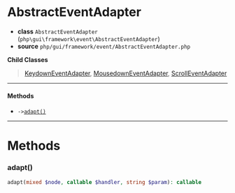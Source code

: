 # AbstractEventAdapter

- **class** `AbstractEventAdapter` (`php\gui\framework\event\AbstractEventAdapter`)
- **source** `php/gui/framework/event/AbstractEventAdapter.php`

**Child Classes**

> [KeydownEventAdapter](https://github.com/jphp-compiler/develnext/blob/master/dn-app-framework/api-docs/classes/php/gui/framework/event/KeydownEventAdapter.md), [MousedownEventAdapter](https://github.com/jphp-compiler/develnext/blob/master/dn-app-framework/api-docs/classes/php/gui/framework/event/MousedownEventAdapter.md), [ScrollEventAdapter](https://github.com/jphp-compiler/develnext/blob/master/dn-app-framework/api-docs/classes/php/gui/framework/event/ScrollEventAdapter.md)

---

#### Methods

- `->`[`adapt()`](#method-adapt)

---
# Methods

<a name="method-adapt"></a>

### adapt()
```php
adapt(mixed $node, callable $handler, string $param): callable
```